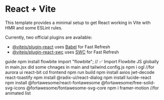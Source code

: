 # React + Vite

This template provides a minimal setup to get React working in Vite with HMR and some ESLint rules.

Currently, two official plugins are available:

- [@vitejs/plugin-react](https://github.com/vitejs/vite-plugin-react/blob/main/packages/plugin-react/README.md) uses [Babel](https://babeljs.io/) for Fast Refresh
- [@vitejs/plugin-react-swc](https://github.com/vitejs/vite-plugin-react-swc) uses [SWC](https://swc.rs/) for Fast Refresh

guide
npm install flowbite
import "flowbite"; // ✅ Import Flowbite JS globally in main.jsx
did some chnages in main and tailwind.config.js
npm i ogl  //for aurora ui react-bit
cd frontend
npm run build
npm install axios jwt-decode react-toastify
npm install @radix-ui/react-dialog
npm install lucide-react
npm install @fortawesome/react-fontawesome @fortawesome/free-solid-svg-icons @fortawesome/fontawesome-svg-core
npm i framer-motion //for animated list